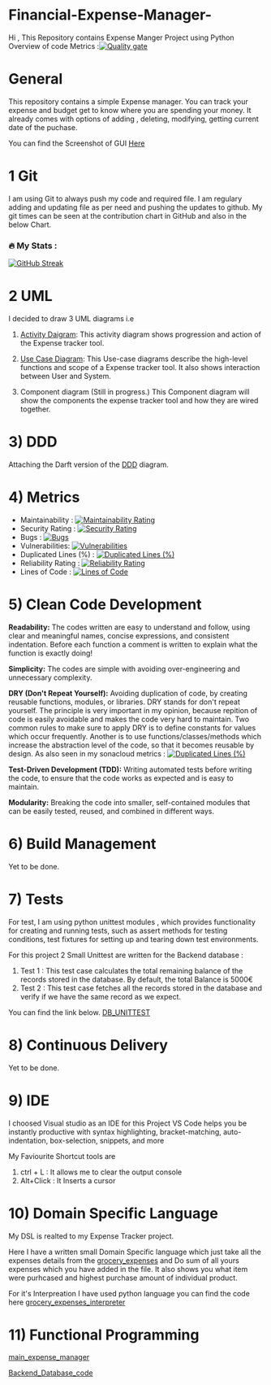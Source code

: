 # Financial-Expense-Manager-
Hi , This Repository contains Expense Manger Project using Python 
Overview of code Metrics :[![Quality gate](https://sonarcloud.io/api/project_badges/quality_gate?project=KrishnaNarwade_Expense-Manger-Advanced-Software-Engineering-Project)](https://sonarcloud.io/summary/new_code?id=KrishnaNarwade_Expense-Manger-Advanced-Software-Engineering-Project)

# General
This repository contains a simple Expense manager. You can track your expense and budget get to know where you are spending your money. It already comes with options of adding , deleting, modifying, getting current date of the puchase. 

You can find the Screenshot of GUI [Here](https://github.com/KrishnaNarwade/Financial-Expense-Manager-/blob/main/UML%20Diagrams/Expense%20Tracker%20Screenshot.png)

# 1 Git 
I am using Git to always push my code and required file.
I am regulary adding and updating file as per need and pushing the updates to github.
My git times can be seen at the contribution chart in GitHub and also in the below Chart.


### :fire: My Stats :
[![GitHub Streak](http://github-readme-streak-stats.herokuapp.com?user=KrishnaNarwade&theme=buefy-dark&hide_border=true)](https://git.io/streak-stats)

# 2 UML

I decided to draw 3 UML diagrams i.e 
1) [Activity Daigram](https://github.com/KrishnaNarwade/Expense-Manger-Advanced-Software-Engineering-Project/blob/main/UML%20Diagrams./UML%20Activity%20Diagram1.png):
This activity diagram shows progression and action of the Expense tracker tool.

2) [Use Case Diagram](https://github.com/KrishnaNarwade/Expense-Manger-Advanced-Software-Engineering-Project/blob/main/UML%20Diagrams./Use_Case_Daigram1.png):
This Use-case diagrams describe the high-level functions and scope of a Expense tracker tool.
It also shows interaction between User and System.

3) Component diagram (Still in progress.)
This Component diagram will show the components the expense tracker tool and how they are wired together.

# 3) DDD
Attaching the Darft version of the [DDD](https://github.com/KrishnaNarwade/Expense-Manger-Advanced-Software-Engineering-Project/blob/main/UML%20Diagrams./DDD%20Expense%20Tracker.jpg) diagram. 

# 4) Metrics

- Maintainability : [![Maintainability Rating](https://sonarcloud.io/api/project_badges/measure?project=KrishnaNarwade_Expense-Manger-Advanced-Software-Engineering-Project&metric=sqale_rating)](https://sonarcloud.io/summary/new_code?id=KrishnaNarwade_Expense-Manger-Advanced-Software-Engineering-Project)
- Security Rating : [![Security Rating](https://sonarcloud.io/api/project_badges/measure?project=KrishnaNarwade_Expense-Manger-Advanced-Software-Engineering-Project&metric=security_rating)](https://sonarcloud.io/summary/new_code?id=KrishnaNarwade_Expense-Manger-Advanced-Software-Engineering-Project)
- Bugs : [![Bugs](https://sonarcloud.io/api/project_badges/measure?project=KrishnaNarwade_Expense-Manger-Advanced-Software-Engineering-Project&metric=bugs)](https://sonarcloud.io/summary/new_code?id=KrishnaNarwade_Expense-Manger-Advanced-Software-Engineering-Project)
- Vulnerabilities: [![Vulnerabilities](https://sonarcloud.io/api/project_badges/measure?project=KrishnaNarwade_Expense-Manger-Advanced-Software-Engineering-Project&metric=vulnerabilities)](https://sonarcloud.io/summary/new_code?id=KrishnaNarwade_Expense-Manger-Advanced-Software-Engineering-Project)
- Duplicated Lines (%) : [![Duplicated Lines (%)](https://sonarcloud.io/api/project_badges/measure?project=KrishnaNarwade_Expense-Manger-Advanced-Software-Engineering-Project&metric=duplicated_lines_density)](https://sonarcloud.io/summary/new_code?id=KrishnaNarwade_Expense-Manger-Advanced-Software-Engineering-Project)
- Reliability Rating : [![Reliability Rating](https://sonarcloud.io/api/project_badges/measure?project=KrishnaNarwade_Expense-Manger-Advanced-Software-Engineering-Project&metric=reliability_rating)](https://sonarcloud.io/summary/new_code?id=KrishnaNarwade_Expense-Manger-Advanced-Software-Engineering-Project)
- Lines of Code : [![Lines of Code](https://sonarcloud.io/api/project_badges/measure?project=KrishnaNarwade_Expense-Manger-Advanced-Software-Engineering-Project&metric=ncloc)](https://sonarcloud.io/summary/new_code?id=KrishnaNarwade_Expense-Manger-Advanced-Software-Engineering-Project)

# 5) Clean Code Development
**Readability:** The codes written are easy to understand and follow, using clear and meaningful names, concise expressions, and consistent indentation.
                 Before each function a comment is written to explain what the function is exactly doing!
   
**Simplicity:** The codes are simple with avoiding over-engineering and unnecessary complexity.

**DRY (Don't Repeat Yourself):** Avoiding duplication of code, by creating reusable functions, modules, or libraries.
DRY stands for don't repeat yourself. The principle is very important in my opinion, because repition of code is easily avoidable and makes the code very hard to maintain. Two common rules to make sure to apply DRY is to define constants for values which occur frequently. Another is to use functions/classes/methods which increase the abstraction level of the code, so that it becomes reusable by design.
As also seen in my sonacloud metrics : [![Duplicated Lines (%)](https://sonarcloud.io/api/project_badges/measure?project=KrishnaNarwade_Financial-Expense-Manager-&metric=duplicated_lines_density)](https://sonarcloud.io/summary/new_code?id=KrishnaNarwade_Financial-Expense-Manager-)


**Test-Driven Development (TDD):** Writing automated tests before writing the code, to ensure that the code works as expected and is easy to maintain.

**Modularity:** Breaking the code into smaller, self-contained modules that can be easily tested, reused, and combined in different ways.

# 6) Build Management
Yet to be done.
# 7) Tests 
For test, I am using python unittest modules , which provides functionality for creating and running tests, such as assert methods for testing conditions, test fixtures for setting up and tearing down test environments. 

For this project 2 Small Unittest are written for the Backend database : 
1) Test 1 : This test case calculates the total remaining balance of the records stored in the database. By default, the total Balance is 5000€
2) Test 2 : This test case fetches all the records stored in the database and verify if we have the same record as we expect.

You can find the link below.
[DB_UNITTEST](https://github.com/KrishnaNarwade/Financial-Expense-Manager-/blob/main/DBUnitest.py)

# 8) Continuous Delivery
Yet to be done.
# 9) IDE
I choosed Visual studio as an IDE for this Project
VS Code helps you be instantly productive with syntax highlighting, bracket-matching, auto-indentation, box-selection, snippets, and more

My Faviourite Shortcut tools are 
1) ctrl + L : It allows me to clear the output console
2) Alt+Click : It Inserts a cursor

# 10) Domain Specific Language  

My DSL is realted to my Expense Tracker project.

Here I have a written small Domain Specific language which just take all the expenses details from the [grocery_expenses](https://github.com/KrishnaNarwade/Financial-Expense-Manager-/blob/main/grocery_expenses.dsl) and Do sum of all yours expenses which you have added in the file. It also shows you what item were purhcased and highest purchase amount of individual product.

For it's Interpreation I have used python language you can find the code here [grocery_expenses_interpreter](https://github.com/KrishnaNarwade/Financial-Expense-Manager-/blob/main/grocery_expenses_interpreter.py)


# 11) Functional Programming


[main_expense_manager](https://github.com/KrishnaNarwade/Financial-Expense-Manager-/blob/main/main.py)

[Backend_Database_code](https://github.com/KrishnaNarwade/Financial-Expense-Manager-/blob/main/mydb.py)
